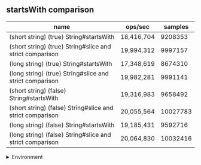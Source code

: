 ## startsWith comparison

|name|ops/sec|samples|
|-|-|-|
|(short string) (true) String#startsWith|18,416,704|9208353|
|(short string) (true) String#slice and strict comparison|19,994,312|9997157|
|(long string) (true) String#startsWith|17,348,619|8674310|
|(long string) (true) String#slice and strict comparison|19,982,281|9991141|
|(short string) (false) String#startsWith|19,316,983|9658492|
|(short string) (false) String#slice and strict comparison|20,055,564|10027783|
|(long string) (false) String#startsWith|19,185,431|9592716|
|(long string) (false) String#slice and strict comparison|20,064,830|10032416|


<details>
<summary>Environment</summary>

* __Machine:__ linux x64 | 4 vCPUs | 15.2GB Mem
* __Run:__ Mon Jun 24 2024 01:51:32 GMT+0000 (Coordinated Universal Time)
</details>

<!--
{"environment":{"platform":"linux","arch":"x64","cpus":4,"totalMemory":15.245216369628906},"benchmarks":[{"name":"(short string) (true) String#startsWith","opsSec":18416704.60030135,"samples":9208353},{"name":"(short string) (true) String#slice and strict comparison","opsSec":19994312.44050013,"samples":9997157},{"name":"(long string) (true) String#startsWith","opsSec":17348619.340706293,"samples":8674310},{"name":"(long string) (true) String#slice and strict comparison","opsSec":19982281.00088401,"samples":9991141},{"name":"(short string) (false) String#startsWith","opsSec":19316983.884176906,"samples":9658492},{"name":"(short string) (false) String#slice and strict comparison","opsSec":20055564.195082955,"samples":10027783},{"name":"(long string) (false) String#startsWith","opsSec":19185431.117444184,"samples":9592716},{"name":"(long string) (false) String#slice and strict comparison","opsSec":20064830.8366844,"samples":10032416}]}-->
